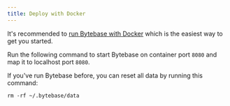 ```yaml
---
title: Deploy with Docker
---
```


It's recommended to [run Bytebase with Docker](/docs/get-started/self-host/#docker) which is the easiest way to get you started.

Run the following command to start Bytebase on container port `8080` and map it to localhost port `8080`.

<IncludeBlock url="/docs/get-started/install/terminal-docker-run-volume"></IncludeBlock>

If you've run Bytebase before, you can reset all data by running this command:

```text
rm -rf ~/.bytebase/data
```
